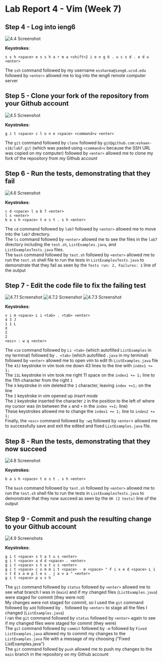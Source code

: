 # Lab Report 4 - Vim (Week 7)



## Step 4 - Log into ieng6
![4.4 Screenshot](4.4Screenshot.jpg)

**Keystrokes**:
```
s s h <space> e s s h a r m a <shift>2 i e n g 6 . u c s d . e d u <enter>
```

The `ssh` command followed by my username `essharma@ieng6.ucsd.edu` followed by `<enter>` allowed me to log into the ieng6 remote computer server


## Step 5 - Clone your fork of the repository from your Github account
![4.5 Screenshot](4.5Screenshot.jpg)

**Keystrokes**:
```
g i t <space> c l o n e <space> <command>v <enter>
```

The `git` command followed by `clone` followed by `git@github.com:eshaan-s18/lab7.git` (which was pasted using `<command>v` because the SSH URL was copied on my computer) followed by `<enter>` allowed me to clone my fork of the repository from my Github account


## Step 6 - Run the tests, demonstrating that they fail
![4.6 Screenshot](4.6Screenshot.jpg)

**Keystrokes**:
```
c d <space> l a b 7 <enter>
l s <enter>
b a s h <space> t e s t . s h <enter>
```

The `cd` command followed by `lab7` followed by `<enter>` allowed me to move into the `lab7` directory.
<br>
The `ls` command followed by `<enter>` allowed me to see the files in the `lab7` directory including the `test.sh`, `ListExamples.java`, and `ListExamplesTests.java` files.
<br>
The `bash` command followed by `test.sh` followed by `<enter>` allowed me to run the `test.sh` shell file to run the tests in `ListExamplesTests.java` to demonstrate that they fail as seen by the `Tests run: 2,
Failures: 1` line of the output


## Step 7 - Edit the code file to fix the failing test
![4.7.1 Screenshot](4.7.1Screenshot.jpg)
![4.7.2 Screenshot](4.7.2Screenshot.jpg)
![4.7.3 Screenshot](4.7.3Screenshot.jpg)

**Keystrokes**:
```
v i m <space> L i <tab> . <tab> <enter>
4 3 J
1 1 L
X
I
2
<esc> : w q <enter>
```

The `vim` command followed by `Li <tab>` (which autofilled `ListExamples` in my terminal) followed by `. <tab>` (which autofilled `.java` in my terminal) followed by `<enter>` allowed me to open *vim* to edit th `ListExamples.java` file
<br>
The `43J` keystroke in vim took me down 43 lines to the line with `index1 += 1;`
<br>
The `11L` keystroke in vim took me right 11 space on the `index1 += 1;` line to the 11th character from the right `1`
<br>
The `X` keystroke in vim deleted the `1` character, leaving `index +=1;` on the line
<br>
The `I` keystroke in vim opened up *insert mode*
<br>
The `2` keystroke inserted the character `2` in the position to the left of where my cursor was (in between the `x` and `+` in the `index +=1;` line)
<br>
These keystrokes allowed me to change the `index1 += 1;` line to `index2 += 1;`
<br>
Finally, the `<esc>` command followed by `:wq` followed by `<enter`> allowed me to successfully save and exit the edited and fixed `ListExamples.java` file.


## Step 8 - Run the tests, demonstrating that they now succeed
![4.8 Screenshot](4.8Screenshot.jpg)

**Keystrokes**:
```
b a s h <space> t e s t . s h <enter>
```
The `bash` command followed by `test.sh` followed by `<enter>` allowed me to run the `test.sh` shell file to run the tests in `ListExamplesTests.java` to demonstrate that they now succeed as seen by the `OK (2 tests)` line of the output

## Step 9 - Commit and push the resulting change to your Github account
![4.9 Screenshots](4.9Screenshot.jpg)

**Keystrokes**:
```
g i t <space> s t a t u s <enter>
g i t <space> a d d <space> . <enter>
g i t <space> s t a t u s <enter>
g i t <space> c o m m i t <space> - m <space> " F i x e d <space> L i s t E x a m p l e s . j a v a " <enter>
g i t <space> p u s h
```

The `git` command followed by `status` followed by `<enter>` allowed me to see what branch I was in (`main`) and if my changed files (`ListExamples.java`) were staged for commit (they were not)
<br>
My changes were not staged for commit, so I used the `git` command followed by `add` followed by `.` followed by `<enter>` to stage all the files I changed (`ListExamples.java`)
<br>
I ran the `git` command followed by `status` followed by `<enter>` again to see if my changed files were staged for commit (they were)
<br>
The `git` command followed by `commit` followed by `-m` followed by `Fixed ListExamples.java` allowed my to commit my changes to the `ListExamples.java` file  with a message of my choosing ("Fixed ListExamples.java")
<br>
The `git` command followd by `push` allowed me to push my changes to the `main` branch in the repository on my Github account

